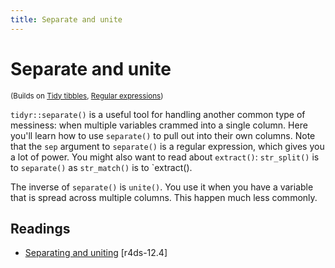 ```yaml
---
title: Separate and unite
---
```


<!-- Generated automatically from separate-unite.yml. Do not edit by hand -->

# Separate and unite

<small>(Builds on [Tidy tibbles](tidy-tibbles.md), [Regular expressions](regexps.md))</small>


`tidyr::separate()` is a useful tool for handling another common type of
messiness: when multiple variables crammed into a single column.
Here you'll learn how to use `separate()` to pull out into their own columns.
Note that the `sep` argument to `separate()` is a regular expression,
which gives you a lot of power. You might also want to read about
`extract()`: `str_split()` is to `separate()` as `str_match()` is to
`extract().

The inverse of `separate()` is `unite()`. You use it when you have a variable
that is spread across multiple columns. This happen much less commonly.

## Readings

  * [Separating and uniting](http://r4ds.had.co.nz/tidy-data.html#separating-and-uniting) [r4ds-12.4]



